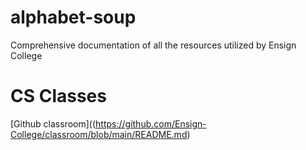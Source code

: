 # alphabet-soup
Comprehensive documentation of all the resources utilized by Ensign College

# CS Classes 
[Github classroom]((https://github.com/Ensign-College/classroom/blob/main/README.md)
